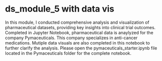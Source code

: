 # ds_module_5 with data vis

In this module, I conducted comprehensive analysis and visualization of pharmaceutical datasets, providing key insights into clinical trial outcomes. Completed in Jupyter Notebook, pharmaceutical data is anaylyzed for the company Pymaceuticals. This company specializes in anti-cancer medications. Mutiple data visuals are also completed in this notebook to further clarify the analysis. Please open the pymaceuticals_starter.ipynb file located in the Pymaceuticals folder for the complete notebook.
